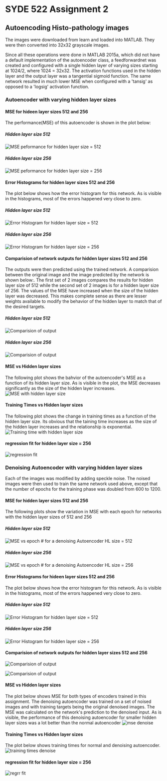 # SYDE 522 Assignment 2
## Autoencoding Histo-pathology images
The images were downloaded from learn and loaded into MATLAB. They were then converted into 32x32 grayscale images. 

Since all these operations were done in MATLAB 2015a, which did not have a default implementation of the autoencoder class, a feedforwardnet was created and configured with a single hidden layer of varying sizes starting at 1024/2, where 1024 = 32x32. The activation functions used in the hidden layer and the output layer was a tangential sigmoid function. The same network resulted in much lower MSE when configured with a 'tansig' as opposed to a 'logsig' activation function.
### Autoencoder with varying hidden layer sizes

#### MSE for hideen layer sizes 512 and 256
The performance(MSE) of this autoencoder is shown in the plot below:

##### Hidden layer size 512
![MSE peformance for hidden layer size = 512](hl_512_mse.png)

##### Hidden layer size 256
![MSE peformance for hidden layer size = 256](hl_256_mse.png)

#### Error Histograms for hidden layer sizes 512 and 256
The plot below shows how the error histogram for this network. As is visible in the histograms, most of the errors happened very close to zero.

##### Hidden layer size 512
![Error Histogram for hidden layer size = 512](hl_512_error.png)

##### Hidden layer size 256
![Error Histogram for hidden layer size = 256](hl_256_error.png)

#### Comparision of network outputs for hidden layer sizes 512 and 256
The outputs were then predicted using the trained network. A comparision between the original image and the image predicted by the network is shown below:. The first set of 2 images compares the results for hidden layer size of 512 while the second set of 2 images is for a hidden layer size of 256. The values of the MSE have increased when the size of the hidden layer was decreased. This makes complete sense as there are lesser weights available to modify the behavior of the hidden layer to match that of the desired targets.

##### Hidden layer size 512
![Comparision of output](hl_512_out_in.png)

##### Hidden layer size 256
![Comparision of output](hl_256_out_in.png)

#### MSE vs Hidden layer sizes
The following plot shows the bahvior of the autoencoder's MSE as a function of its hidden layer size. As is visible in the plot, the MSE decreases significantly as the size of the hidden layer increases.
![MSE with hidden layer size](mse_vs_hl.png)

#### Training Times vs Hidden layer sizes
The following plot shows the change in training times as a function of the hidden layer size. Its obvious that the taining time increases as the size of the hidden layer increases and the relationship is exponential.
![Training time with hidden layer size](time_vs_hl.png)

#### regression fit for hidden layer size = 256
![regression fit](hl_256_rfit.png)

### Denoising Autoencoder with varying hidden layer sizes
Each of the images was modified by adding speckle noise. The noised images were then used to train the same network used above, except that the number of epochs for the training phase was doubled from 600 to 1200. 

#### MSE for hidden layer sizes 512 and 256
The following plots show the variation in MSE with each epoch for networks with the hidden layer sizes of 512 and 256

##### Hidden layer size 512
![MSE vs epoch # for a denoising Autoencoder HL size = 512](noise_hl_512_mse.png)

##### Hidden layer size 256
![MSE vs epoch # for a denoising Autoencoder HL size = 256](noise_hl_256_mse.png)

#### Error Histograms for hideen layer sizes 512 and 256
The plot below shows how the error histogram for this network. As is visible in the histograms, most of the errors happened very close to zero.

##### Hidden layer size 512
![Error Histogram for hidden layer size = 512](noise_hl_512_error.png)

##### Hidden layer size 256
![Error Histogram for hidden layer size = 256](noise_hl_256_error.png)

#### Comparision of network outputs for hidden layer sizes 512 and 256

![Comparision of output](noise_hl_512_out_in.png)

![Comparision of output](noise_hl_256_out_in.png)

#### MSE vs Hidden layer sizes
The plot below shows MSE for both types of encoders trained in this assignment. The denoising autoencoder was trained on a set of noised images and with training targets being the original denoised images. The MSE was calculated on the network's prediction to the denoised input. As is visible, the performance of this denoising autoencoder for smaller hidden layer sizes was a lot better than the normal autoencoder
![mse denoise](noise_mse_hl.png)

#### Training Times vs Hidden layer sizes
The plot below shows training times for normal and denoising autoencoder.
![training times denoise](noise_time_hl.png)

#### regression fit for hidden layer size = 256
![regrr fit](noise_hl_256_rfit.png)